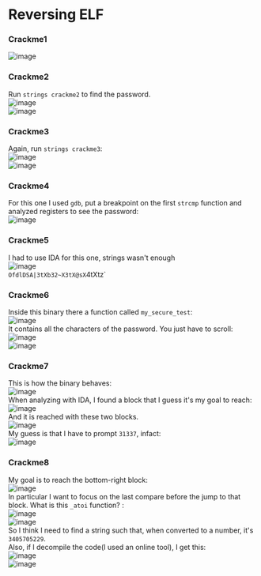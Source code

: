 # Reversing ELF

### Crackme1
![image](https://github.com/user-attachments/assets/420f424f-705a-41f2-91e4-a168c76302a7)<br />

### Crackme2
Run `strings crackme2` to find the password.<br />
![image](https://github.com/user-attachments/assets/20e15cb2-0978-44c6-995e-051ea10022e1)<br />
![image](https://github.com/user-attachments/assets/863e506a-eac0-4dc6-999e-b3083f9b6983)<br />

### Crackme3
Again, run `strings crackme3`:<br />
![image](https://github.com/user-attachments/assets/92e3d89d-4e7e-40bc-996a-c992119f9579)<br />
![image](https://github.com/user-attachments/assets/4bd1e2e8-34ea-4887-a7cc-ed288176c682)<br />

### Crackme4
For this one I used `gdb`, put a breakpoint on the first `strcmp` function and analyzed registers to see the password:<br />
![image](https://github.com/user-attachments/assets/1c04087a-23d2-4206-98fd-ff163df59f34)<br />


### Crackme5
I had to use IDA for this one, strings wasn't enough <br />
![image](https://github.com/user-attachments/assets/15311915-e301-4b46-9d9e-178b6931c005)<br />
`OfdlDSA|3tXb32~X3tX@sX`4tXtz`

### Crackme6
Inside this binary there a function called `my_secure_test`:<br />
![image](https://github.com/user-attachments/assets/ef469572-5560-4572-aa2e-cfdcc9acd864)<br />
It contains all the characters of the password. You just have to scroll:<br />
![image](https://github.com/user-attachments/assets/8925b8e6-cae9-4845-b06a-136480545975)<br />
![image](https://github.com/user-attachments/assets/e74efb53-d275-4efe-be97-a608d2d53453)<br />

### Crackme7
This is how the binary behaves:<br />
![image](https://github.com/user-attachments/assets/9f596d7a-2b75-4900-8815-ed9bedac2caa)<br />
When analyzing with IDA, I found a block that I guess it's my goal to reach:<br />
![image](https://github.com/user-attachments/assets/e59d392a-db52-4718-bd03-d0958a518448)<br />
And it is reached with these two blocks.<br />
![image](https://github.com/user-attachments/assets/a35aa166-32e1-488b-9c07-e6de5dccc429)<br />
My guess is that I have to prompt `31337`, infact:<br />
![image](https://github.com/user-attachments/assets/bc6ec526-be2c-48b4-bf45-ccdce2f297ac)<br />

### Crackme8
My goal is to reach the bottom-right block:<br />
![image](https://github.com/user-attachments/assets/eb910bda-d534-4a00-96fc-0195934a7c8c)<br />
In particular I want to focus on the last compare before the jump to that block. What is this `_atoi` function? :<br />
![image](https://github.com/user-attachments/assets/2c85c379-a92b-486c-afde-e46fc3a7ce3c)<br />
![image](https://github.com/user-attachments/assets/ffb3dd5d-31db-4227-9f24-33d5f6f27eed)<br />
So I think I need to find a string such that, when converted to a number, it's `3405705229`. <br />
Also, if I decompile the code(I used an online tool), I get this:<br />
![image](https://github.com/user-attachments/assets/3140ed04-5bee-4161-b5a6-ddbbcea507aa)<br />
![image](https://github.com/user-attachments/assets/172a8353-ec29-4990-97ce-4af82a640050)<br />

